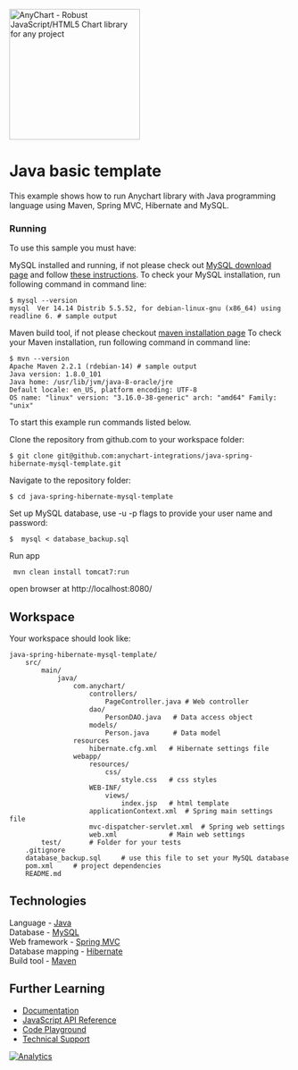 [<img src="https://cdn.anychart.com/images/logo-transparent-segoe.png?2" width="234px" alt="AnyChart - Robust JavaScript/HTML5 Chart library for any project">](https://www.anychart.com)
# Java basic template

This example shows how to run Anychart library with Java programming language using Maven, Spring MVC, Hibernate and MySQL.

### Running
To use this sample you must have:

MySQL installed and running, if not please check out [MySQL download page](https://dev.mysql.com/downloads/installer/) and follow [these instructions](http://dev.mysql.com/doc/refman/5.7/en/installing.html).
To check your MySQL installation, run following command in command line:
```
$ mysql --version
mysql  Ver 14.14 Distrib 5.5.52, for debian-linux-gnu (x86_64) using readline 6. # sample output
```
Maven build tool, if not please checkout [maven installation page](https://maven.apache.org/install.html)
To check your Maven installation, run following command in command line:
```
$ mvn --version
Apache Maven 2.2.1 (rdebian-14) # sample output
Java version: 1.8.0_101
Java home: /usr/lib/jvm/java-8-oracle/jre
Default locale: en_US, platform encoding: UTF-8
OS name: "linux" version: "3.16.0-38-generic" arch: "amd64" Family: "unix"
```
To start this example run commands listed below.

Clone the repository from github.com to your workspace folder:

```
$ git clone git@github.com:anychart-integrations/java-spring-hibernate-mysql-template.git
```

Navigate to the repository folder:
```
$ cd java-spring-hibernate-mysql-template
```

Set up MySQL database, use -u -p flags to provide your user name and password:
```
$  mysql < database_backup.sql
```

Run app
```
 mvn clean install tomcat7:run
```

open browser at http://localhost:8080/


## Workspace
Your workspace should look like:
```
java-spring-hibernate-mysql-template/
    src/
        main/
            java/
                com.anychart/
                    controllers/
                        PageController.java # Web controller
                    dao/
                        PersonDAO.java   # Data access object
                    models/
                        Person.java      # Data model
                resources
                    hibernate.cfg.xml   # Hibernate settings file
                webapp/
                    resources/
                        css/
                            style.css   # css styles
                    WEB-INF/
                        views/
                            index.jsp   # html template
                    applicationContext.xml  # Spring main settings file
                    mvc-dispatcher-servlet.xml  # Spring web settings
                    web.xml             # Main web settings
        test/       # Folder for your tests
    .gitignore
    database_backup.sql     # use this file to set your MySQL database
    pom.xml     # project dependencies
    README.md
```

## Technologies
Language - [Java](https://java.com)<br />
Database - [MySQL](https://www.mysql.com/)<br />
Web framework - [Spring MVC](http://docs.spring.io/spring/docs/current/spring-framework-reference/html/mvc.html)<br />
Database mapping - [Hibernate](http://hibernate.org/)<br />
Build tool - [Maven](https://maven.apache.org/)

## Further Learning
* [Documentation](https://docs.anychart.com)
* [JavaScript API Reference](https://api.anychart.com)
* [Code Playground](https://playground.anychart.com)
* [Technical Support](https://www.anychart.com/support)



[![Analytics](https://ga-beacon.appspot.com/UA-228820-4/Integrations/java-spring-hibernate-mysql-template?pixel&useReferer)](https://github.com/igrigorik/ga-beacon)
